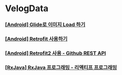 # VelogData



### [[Android] Glide로 이미지 Load 하기](https://velog.io/@jiwon3378/Android-Glide-%EB%A1%9C-%EC%9D%B4%EB%AF%B8%EC%A7%80-Load%ED%95%98%EA%B8%B0)

### [[Android] Retrofit 사용하기](https://velog.io/@jiwon3378/AndroidRetrofit%EC%9C%BC%EB%A1%9C-Rest-API%EB%A5%BC-%EC%82%AC%EC%9A%A9)

### [[Android] Retrofit2 사용 - Github REST API](https://velog.io/@jiwon3378/Android-Retrofit2-%EC%82%AC%EC%9A%A9-Github-REST-API)

### [[RxJava] RxJava 프로그래밍 - 리액티프 프로그래밍](https://velog.io/@jiwon3378/RxJava-RxJava-%ED%94%84%EB%A1%9C%EA%B7%B8%EB%9E%98%EB%B0%8D-%EB%A6%AC%EC%95%A1%ED%8B%B0%ED%94%84-%ED%94%84%EB%A1%9C%EA%B7%B8%EB%9E%98%EB%B0%8D)
